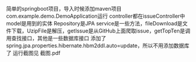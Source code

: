 简单的springboot项目，导入时候添加maven项目
com.example.demo.DemoApplication运行
controller都在issueController中
model是用到的实体
Repository是JPA
service是一些方法，fileDownload是文件下载，UzipFile是解压，getIssue是从GitHub上面爬取issue，getTopTen是调用查找接口，其他是一些数据库接口
添加了spring.jpa.properties.hibernate.hbm2ddl.auto=update，所以不用添加数据库了
运行截图见 截图.pdf